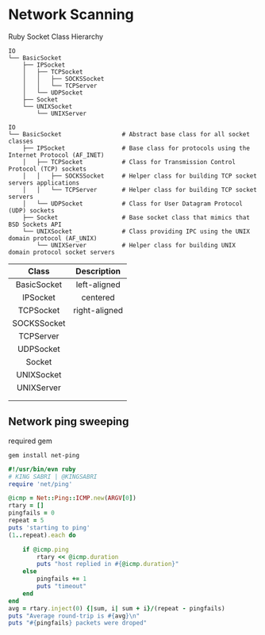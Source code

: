 # Network Scanning

Ruby Socket Class Hierarchy 
```
IO
└── BasicSocket
    ├── IPSocket
    │   ├── TCPSocket
    │   │   ├── SOCKSSocket
    │   │   └── TCPServer
    │   └── UDPSocket
    ├── Socket
    └── UNIXSocket
        └── UNIXServer
```


```
IO
└── BasicSocket                 # Abstract base class for all socket classes
    ├── IPSocket                # Base class for protocols using the Internet Protocol (AF_INET)
    │   ├── TCPSocket           # Class for Transmission Control Protocol (TCP) sockets
    │   │   ├── SOCKSSocket     # Helper class for building TCP socket servers applications
    │   │   └── TCPServer       # Helper class for building TCP socket servers
    │   └── UDPSocket           # Class for User Datagram Protocol (UDP) sockets
    ├── Socket                  # Base socket class that mimics that BSD Sockets API
    └── UNIXSocket              # Class providing IPC using the UNIX domain protocol (AF_UNIX)
        └── UNIXServer          # Helper class for building UNIX domain protocol socket servers
```




|    Class    	|  Description |
|:-----------:	|:-------------:	|
| BasicSocket 	|  left-aligned 	|
| IPSocket    	|    centered   	|
| TCPSocket   	| right-aligned 	|
| SOCKSSocket 	|               	|
| TCPServer   	|               	|
| UDPSocket   	|               	|
| Socket      	|               	|
| UNIXSocket  	|               	|
| UNIXServer  	|               	|
|             	|               	|
|             	|               	|


## Network ping sweeping
required gem
```
gem install net-ping
```


```ruby
#!/usr/bin/evn ruby
# KING SABRI | @KINGSABRI
require 'net/ping'

@icmp = Net::Ping::ICMP.new(ARGV[0])
rtary = []
pingfails = 0
repeat = 5
puts 'starting to ping'
(1..repeat).each do

    if @icmp.ping
        rtary << @icmp.duration
        puts "host replied in #{@icmp.duration}"
    else
        pingfails += 1
        puts "timeout"
    end
end
avg = rtary.inject(0) {|sum, i| sum + i}/(repeat - pingfails)
puts "Average round-trip is #{avg}\n"
puts "#{pingfails} packets were droped"
```




<br><br><br>
---
